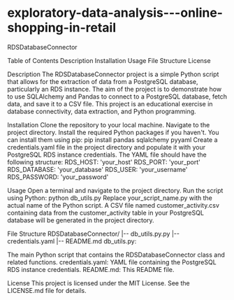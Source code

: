 # exploratory-data-analysis---online-shopping-in-retail
RDSDatabaseConnector

Table of Contents Description Installation Usage File Structure License

Description The RDSDatabaseConnector project is a simple Python script that allows for the extraction of data from a PostgreSQL database, particularly an RDS instance. The aim of the project is to demonstrate how to use SQLAlchemy and Pandas to connect to a PostgreSQL database, fetch data, and save it to a CSV file. This project is an educational exercise in database connectivity, data extraction, and Python programming.

Installation Clone the repository to your local machine. Navigate to the project directory. Install the required Python packages if you haven't. You can install them using pip: pip install pandas sqlalchemy pyyaml Create a credentials.yaml file in the project directory and populate it with your PostgreSQL RDS instance credentials. The YAML file should have the following structure: RDS_HOST: 'your_host' RDS_PORT: 'your_port' RDS_DATABASE: 'your_database' RDS_USER: 'your_username' RDS_PASSWORD: 'your_password'

Usage Open a terminal and navigate to the project directory. Run the script using Python: python db_utils.py Replace your_script_name.py with the actual name of the Python script. A CSV file named customer_activity.csv containing data from the customer_activity table in your PostgreSQL database will be generated in the project directory.

File Structure RDSDatabaseConnector/ 
|-- db_utils.py.py 
|-- credentials.yaml 
|-- README.md db_utils.py: 

The main Python script that contains the RDSDatabaseConnector class and related functions. credentials.yaml: YAML file containing the PostgreSQL RDS instance credentials. README.md: This README file.

License This project is licensed under the MIT License. See the LICENSE.md file for details.
